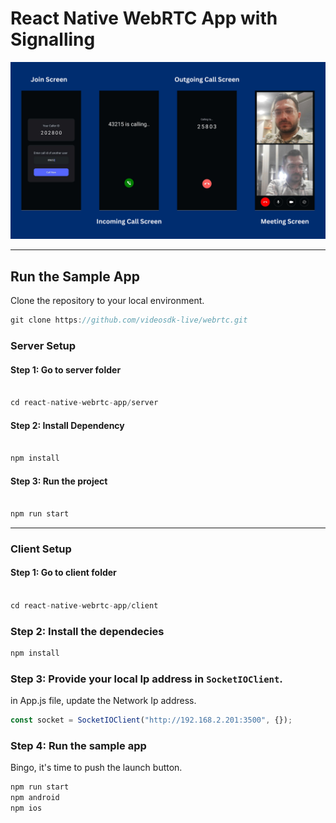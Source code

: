 # React Native WebRTC App with Signalling

<img src="./public/screen_shots.png" />

---
## Run the Sample App

Clone the repository to your local environment.

```js
git clone https://github.com/videosdk-live/webrtc.git
```

### Server Setup

#### Step 1: Go to server folder

```js

cd react-native-webrtc-app/server

```

#### Step 2: Install Dependency

```js

npm install
```

#### Step 3: Run the project

```js

npm run start
```

---

### Client Setup

#### Step 1: Go to client folder

```js

cd react-native-webrtc-app/client
```

### Step 2: Install the dependecies

```js
npm install
```

### Step 3: Provide your local Ip address in `SocketIOClient`.

in App.js file, update the Network Ip address.

```js
const socket = SocketIOClient("http://192.168.2.201:3500", {});
```

### Step 4: Run the sample app

Bingo, it's time to push the launch button.

```js
npm run start
npm android
npm ios
```
